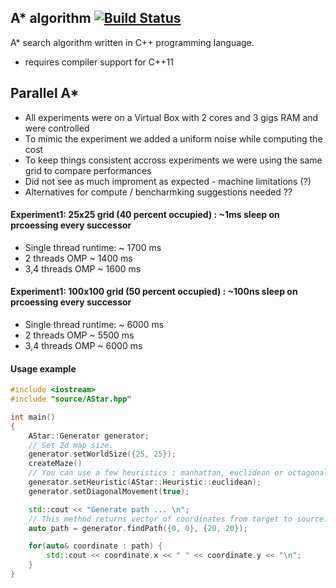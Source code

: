 ## A* algorithm [![Build Status](https://travis-ci.org/daancode/a-star.svg?branch=master)](https://travis-ci.org/da-an/SHA-1)
A* search algorithm written in C++ programming language.
 - requires compiler support for C++11

## Parallel A* 

* All experiments were on a Virtual Box with 2 cores and 3 gigs RAM and were controlled
* To mimic the experiment we added a uniform noise while computing the cost
* To keep things consistent accross experiments we were using the same grid to compare performances 
* Did not see as much improment as expected - machine limitations (?)
* Alternatives for compute / bencharmking suggestions needed ?? 

#### Experiment1: 25x25 grid (40 percent occupied) : ~1ms sleep on prcoessing every successor

* Single thread runtime: ~ 1700 ms
* 2 threads OMP ~ 1400 ms
* 3,4 threads OMP ~ 1600 ms 

#### Experiment1: 100x100 grid (50 percent occupied) : ~100ns sleep on prcoessing every successor

* Single thread runtime: ~ 6000 ms
* 2 threads OMP ~ 5500 ms
* 3,4 threads OMP ~ 6000 ms 



#### Usage example
```cpp
#include <iostream>
#include "source/AStar.hpp"

int main()
{
    AStar::Generator generator;
    // Set 2d map size.
    generator.setWorldSize({25, 25});
    createMaze()
    // You can use a few heuristics : manhattan, euclidean or octagonal.
    generator.setHeuristic(AStar::Heuristic::euclidean);
    generator.setDiagonalMovement(true);

    std::cout << "Generate path ... \n";
    // This method returns vector of coordinates from target to source.
    auto path = generator.findPath({0, 0}, {20, 20});

    for(auto& coordinate : path) {
        std::cout << coordinate.x << " " << coordinate.y << "\n";
    }
}
```
